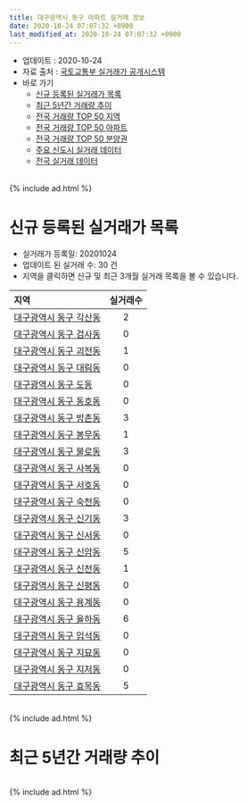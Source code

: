 ```yaml
---
title: 대구광역시 동구 아파트 실거래 정보
date: 2020-10-24 07:07:32 +0900
last_modified_at: 2020-10-24 07:07:32 +0900
---
```


* 업데이트 : 2020-10-24
* 자료 출처 : [국토교통부 실거래가 공개시스템](http://rt.molit.go.kr)
* 바로 가기
    * [신규 등록된 실거래가 목록](#신규-등록된-실거래가-목록)
    * [최근 5년간 거래량 추이](#최근-5년간-거래량-추이)
    * [전국 거래량 TOP 50 지역](https://inasie.github.io/apt-trade-info/최근-3개월-전국에서-가장-거래가-많이-발생한-지역)
    * [전국 거래량 TOP 50 아파트](https://inasie.github.io/apt-trade-info/최근-3개월-전국에서-가장-거래가-많이-발생한-아파트)
    * [전국 거래량 TOP 50 분양권](https://inasie.github.io/apt-trade-info/최근-3개월-전국에서-가장-거래가-많이-발생한-분양권)
    * [주요 신도시 실거래 데이터](https://inasie.github.io/apt-trade-info/주요-신도시)
    * [전국 실거래 데이터](https://inasie.github.io/apt-trade-info/전국)

<br>
{% include ad.html %}
<br>

# 신규 등록된 실거래가 목록
* 실거래가 등록일: 20201024
* 업데이트 된 실거래 수: 30 건
* 지역을 클릭하면 신규 및 최근 3개월 실거래 목록을 볼 수 있습니다.


|지역|실거래수|
|:---|:---:|
|[대구광역시 동구 각산동](https://inasie.github.io/apt-trade-info/대구광역시-동구-각산동)|2|
|[대구광역시 동구 검사동](https://inasie.github.io/apt-trade-info/대구광역시-동구-검사동)|0|
|[대구광역시 동구 괴전동](https://inasie.github.io/apt-trade-info/대구광역시-동구-괴전동)|1|
|[대구광역시 동구 대림동](https://inasie.github.io/apt-trade-info/대구광역시-동구-대림동)|0|
|[대구광역시 동구 도동](https://inasie.github.io/apt-trade-info/대구광역시-동구-도동)|0|
|[대구광역시 동구 동호동](https://inasie.github.io/apt-trade-info/대구광역시-동구-동호동)|0|
|[대구광역시 동구 방촌동](https://inasie.github.io/apt-trade-info/대구광역시-동구-방촌동)|3|
|[대구광역시 동구 봉무동](https://inasie.github.io/apt-trade-info/대구광역시-동구-봉무동)|1|
|[대구광역시 동구 불로동](https://inasie.github.io/apt-trade-info/대구광역시-동구-불로동)|3|
|[대구광역시 동구 사복동](https://inasie.github.io/apt-trade-info/대구광역시-동구-사복동)|0|
|[대구광역시 동구 서호동](https://inasie.github.io/apt-trade-info/대구광역시-동구-서호동)|0|
|[대구광역시 동구 숙천동](https://inasie.github.io/apt-trade-info/대구광역시-동구-숙천동)|0|
|[대구광역시 동구 신기동](https://inasie.github.io/apt-trade-info/대구광역시-동구-신기동)|3|
|[대구광역시 동구 신서동](https://inasie.github.io/apt-trade-info/대구광역시-동구-신서동)|0|
|[대구광역시 동구 신암동](https://inasie.github.io/apt-trade-info/대구광역시-동구-신암동)|5|
|[대구광역시 동구 신천동](https://inasie.github.io/apt-trade-info/대구광역시-동구-신천동)|1|
|[대구광역시 동구 신평동](https://inasie.github.io/apt-trade-info/대구광역시-동구-신평동)|0|
|[대구광역시 동구 용계동](https://inasie.github.io/apt-trade-info/대구광역시-동구-용계동)|0|
|[대구광역시 동구 율하동](https://inasie.github.io/apt-trade-info/대구광역시-동구-율하동)|6|
|[대구광역시 동구 입석동](https://inasie.github.io/apt-trade-info/대구광역시-동구-입석동)|0|
|[대구광역시 동구 지묘동](https://inasie.github.io/apt-trade-info/대구광역시-동구-지묘동)|0|
|[대구광역시 동구 지저동](https://inasie.github.io/apt-trade-info/대구광역시-동구-지저동)|0|
|[대구광역시 동구 효목동](https://inasie.github.io/apt-trade-info/대구광역시-동구-효목동)|5|


<br>
{% include ad.html %}
<br>

# 최근 5년간 거래량 추이


<div style="width:100%;">
    <canvas id="deal_progress" height="200"></canvas>
</div>

<script>
new Chart(document.getElementById("deal_progress"), {
    type: 'line',
    data: {
        labels: ['201510','201511','201512','201601','201602','201603','201604','201605','201606','201607','201608','201609','201610','201611','201612','201701','201702','201703','201704','201705','201706','201707','201708','201709','201710','201711','201712','201801','201802','201803','201804','201805','201806','201807','201808','201809','201810','201811','201812','201901','201902','201903','201904','201905','201906','201907','201908','201909','201910','201911','201912','202001','202002','202003','202004','202005','202006','202007','202008','202009','202010'],
        datasets: [{
            label: '매매',
            pointRadius: 1,
            data: [296, 178, 146, 135, 154, 207, 195, 192, 229, 232, 245, 288, 382, 279, 234, 192, 264, 324, 267, 350, 426, 498, 482, 415, 335, 329, 321, 467, 467, 582, 445, 482, 388, 360, 394, 453, 460, 342, 271, 273, 254, 281, 349, 321, 315, 495, 497, 454, 557, 504, 587, 507, 707, 316, 312, 494, 627, 730, 722, 630, 276],
            borderColor: "rgba(255, 201, 14, 1)",
            backgroundColor: "rgba(255, 201, 14, 0.5)",
            fill: false,
            lineTension: 0
        },{
            label: '전월세',
            pointRadius: 1,
            data: [250, 214, 257, 313, 347, 304, 254, 225, 273, 324, 292, 242, 301, 326, 267, 283, 337, 250, 205, 177, 191, 212, 239, 246, 221, 273, 265, 369, 392, 505, 371, 365, 358, 353, 303, 289, 282, 328, 327, 396, 353, 287, 223, 211, 235, 207, 220, 221, 254, 319, 258, 284, 333, 315, 368, 369, 359, 342, 267, 175, 99],
            borderColor: "rgba(0, 141, 185, 1)",
            backgroundColor: "rgba(0, 141, 185, 0.5)",
            fill: false,
            lineTension: 0
        }
        ]
    },
    options: {
        responsive: true,
        title: {
            display: false
        },
        tooltips: {
            mode: 'index',
            intersect: false
        },
        hover: {
            mode: 'nearest',
            intersect: true
        },
        scales: {
            xAxes: [{
                display: true,
                scaleLabel: {
                    display: true,
                    labelString: '년/월'
                }
            }],
            yAxes: [{
                display: true,
                ticks: {
                    suggestedMin: 0,
                },
                scaleLabel: {
                    display: true,
                    labelString: '실거래 수'
                }
            }]
        }
    }
});

</script>


<br>
{% include ad.html %}
<br>

